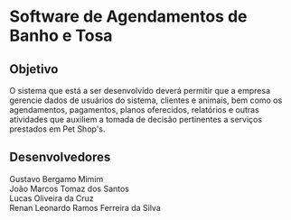﻿# Software de Agendamentos de Banho e Tosa

## Objetivo
O sistema que está a ser desenvolvido deverá permitir que a empresa gerencie dados de usuários do sistema, clientes e animais, bem como os agendamentos, pagamentos, planos oferecidos, relatórios e outras atividades que auxiliem a tomada de decisão pertinentes a serviços prestados em Pet Shop's.

## Desenvolvedores

Gustavo Bergamo Mimim  <br>
João Marcos Tomaz dos Santos <br>
Lucas Oliveira da Cruz <br>
Renan Leonardo Ramos Ferreira da Silva <br>
